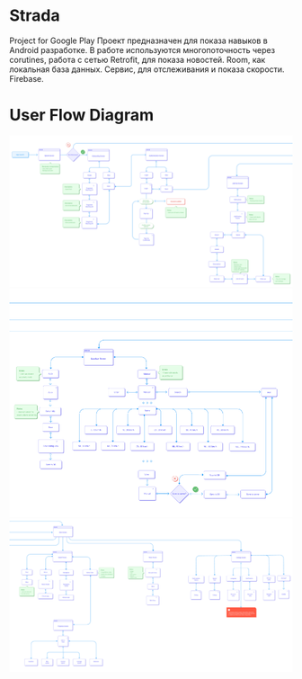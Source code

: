 # Strada
Project for Google Play
Проект предназначен для показа навыков в Android разработке. 
В работе используются многопоточность через corutines, работа с сетью Retrofit, для показа новостей.
Room, как локальная база данных. Сервис, для отслеживания и показа скорости. Firebase.

# User Flow Diagram

![alt text](sourse/user_flow_part_1.png)
![alt text](sourse/user_flow_part_2.png)
![alt text](sourse/user_flow_part_3.png)